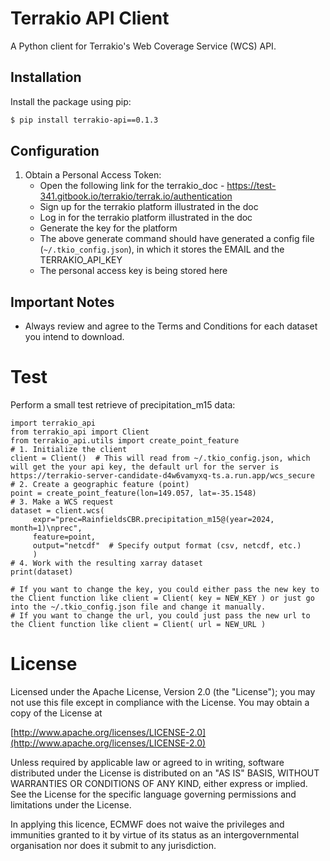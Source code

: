 # Terrakio API Client

A Python client for Terrakio's Web Coverage Service (WCS) API.

## Installation

Install the package using pip:

```bash
$ pip install terrakio-api==0.1.3
```

## Configuration

1. Obtain a Personal Access Token:
   - Open the following link for the terrakio_doc - https://test-341.gitbook.io/terrakio/terrak.io/authentication
   - Sign up for the terrakio platform illustrated in the doc
   - Log in for the terrakio platform illustrated in the doc
   - Generate the key for the platform
   - The above generate command should have generated a config file (`~/.tkio_config.json`), in which it stores the EMAIL and the TERRAKIO_API_KEY
   - The personal access key is being stored here

## Important Notes
- Always review and agree to the Terms and Conditions for each dataset you intend to download.

# Test

Perform a small test retrieve of precipitation_m15 data:

```
import terrakio_api
from terrakio_api import Client
from terrakio_api.utils import create_point_feature
# 1. Initialize the client
client = Client()  # This will read from ~/.tkio_config.json, which will get the your api key, the default url for the server is https://terrakio-server-candidate-d4w6vamyxq-ts.a.run.app/wcs_secure
# 2. Create a geographic feature (point)
point = create_point_feature(lon=149.057, lat=-35.1548)
# 3. Make a WCS request
dataset = client.wcs(
     expr="prec=RainfieldsCBR.precipitation_m15@(year=2024, month=1)\nprec",
     feature=point,
     output="netcdf"  # Specify output format (csv, netcdf, etc.)
     )
# 4. Work with the resulting xarray dataset
print(dataset)

# If you want to change the key, you could either pass the new key to the Client function like client = Client( key = NEW_KEY ) or just go into the ~/.tkio_config.json file and change it manually.
# If you want to change the url, you could just pass the new url to the Client function like client = Client( url = NEW_URL )
```


# License

Licensed under the Apache License, Version 2.0 (the "License"); you may not use this file except in compliance with the License. You may obtain a copy of the License at

[http://www.apache.org/licenses/LICENSE-2.0](http://www.apache.org/licenses/LICENSE-2.0)

Unless required by applicable law or agreed to in writing, software distributed under the License is distributed on an "AS IS" BASIS, WITHOUT WARRANTIES OR CONDITIONS OF ANY KIND, either express or implied. See the License for the specific language governing permissions and limitations under the License.

In applying this licence, ECMWF does not waive the privileges and immunities granted to it by virtue of its status as an intergovernmental organisation nor does it submit to any jurisdiction.
